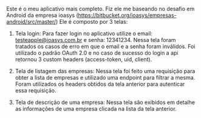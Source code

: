 Este é o meu aplicativo mais completo. 
Fiz ele me baseando no desafio em Android da empresa ioasys (https://bitbucket.org/ioasys/empresas-android/src/master/)
Ele é composto por 3 telas:

1. Tela login:
Para fazer login no aplicativo utilize o email: testeapple@ioasys.com.br e senha: 12341234.
Nessa tela foram tratados os casos de erro em que o email e a senha foram inválidos. 
Foi utilizado o padrão OAuth 2.0 e no caso de sucesso do login a api retornou 3 custom headers (access-token, uid, client).

2. Tela de listagem das empresas:
Nessa tela foi feito uma requisição para obter a lista de empresas e utilizado uma endpoint para filtrar a mesma. 
Foram utilizados os headers obtidos da tela anterior para autenticar essa requisição.

3. Tela de descrição de uma empresa:
Nessa tela são exibidos em detalhe as informações de uma empresa clicada na lista da tela anterior.
